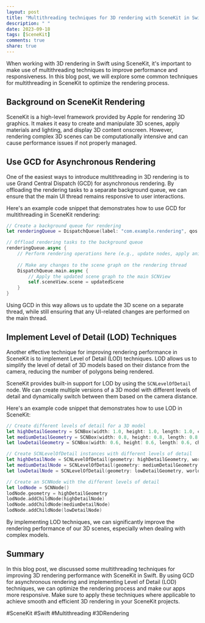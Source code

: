 ```yaml
---
layout: post
title: "Multithreading techniques for 3D rendering with SceneKit in Swift"
description: " "
date: 2023-09-18
tags: [SceneKit]
comments: true
share: true
---
```


When working with 3D rendering in Swift using SceneKit, it's important to make use of multithreading techniques to improve performance and responsiveness. In this blog post, we will explore some common techniques for multithreading in SceneKit to optimize the rendering process.

## Background on SceneKit Rendering

SceneKit is a high-level framework provided by Apple for rendering 3D graphics. It makes it easy to create and manipulate 3D scenes, apply materials and lighting, and display 3D content onscreen. However, rendering complex 3D scenes can be computationally intensive and can cause performance issues if not properly managed.

## Use GCD for Asynchronous Rendering

One of the easiest ways to introduce multithreading in 3D rendering is to use Grand Central Dispatch (GCD) for asynchronous rendering. By offloading the rendering tasks to a separate background queue, we can ensure that the main UI thread remains responsive to user interactions.

Here's an example code snippet that demonstrates how to use GCD for multithreading in SceneKit rendering:

```swift
// Create a background queue for rendering
let renderingQueue = DispatchQueue(label: "com.example.rendering", qos: .userInitiated)

// Offload rendering tasks to the background queue
renderingQueue.async {
    // Perform rendering operations here (e.g., update nodes, apply animations)
    
    // Make any changes to the scene graph on the rendering thread
    DispatchQueue.main.async {
        // Apply the updated scene graph to the main SCNView
        self.sceneView.scene = updatedScene
    }
}
```

Using GCD in this way allows us to update the 3D scene on a separate thread, while still ensuring that any UI-related changes are performed on the main thread.

## Implement Level of Detail (LOD) Techniques

Another effective technique for improving rendering performance in SceneKit is to implement Level of Detail (LOD) techniques. LOD allows us to simplify the level of detail of 3D models based on their distance from the camera, reducing the number of polygons being rendered.

SceneKit provides built-in support for LOD by using the `SCNLevelOfDetail` node. We can create multiple versions of a 3D model with different levels of detail and dynamically switch between them based on the camera distance.

Here's an example code snippet that demonstrates how to use LOD in SceneKit:

```swift
// Create different levels of detail for a 3D model
let highDetailGeometry = SCNBox(width: 1.0, height: 1.0, length: 1.0, chamferRadius: 0.0)
let mediumDetailGeometry = SCNBox(width: 0.8, height: 0.8, length: 0.8, chamferRadius: 0.0)
let lowDetailGeometry = SCNBox(width: 0.6, height: 0.6, length: 0.6, chamferRadius: 0.0)

// Create SCNLevelOfDetail instances with different levels of detail
let highDetailNode = SCNLevelOfDetail(geometry: highDetailGeometry, worldSpaceDistance: 0.0)
let mediumDetailNode = SCNLevelOfDetail(geometry: mediumDetailGeometry, worldSpaceDistance: 10.0)
let lowDetailNode = SCNLevelOfDetail(geometry: lowDetailGeometry, worldSpaceDistance: 30.0)

// Create an SCNNode with the different levels of detail
let lodNode = SCNNode()
lodNode.geometry = highDetailGeometry
lodNode.addChildNode(highDetailNode)
lodNode.addChildNode(mediumDetailNode)
lodNode.addChildNode(lowDetailNode)
```

By implementing LOD techniques, we can significantly improve the rendering performance of our 3D scenes, especially when dealing with complex models.

## Summary

In this blog post, we discussed some multithreading techniques for improving 3D rendering performance with SceneKit in Swift. By using GCD for asynchronous rendering and implementing Level of Detail (LOD) techniques, we can optimize the rendering process and make our apps more responsive. Make sure to apply these techniques where applicable to achieve smooth and efficient 3D rendering in your SceneKit projects.

#SceneKit #Swift #Multithreading #3DRendering
